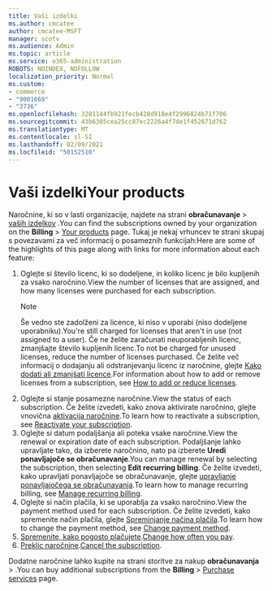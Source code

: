 ```yaml
---
title: Vaši izdelki
ms.author: cmcatee
author: cmcatee-MSFT
manager: scotv
ms.audience: Admin
ms.topic: article
ms.service: o365-administration
ROBOTS: NOINDEX, NOFOLLOW
localization_priority: Normal
ms.custom:
- commerce
- "9001669"
- "3736"
ms.openlocfilehash: 3281144fb921fecb428d918e4f2996824b71f706
ms.sourcegitcommit: 43b6305cea25cc87ec2226a4f7de1f452671d762
ms.translationtype: MT
ms.contentlocale: sl-SI
ms.lasthandoff: 02/09/2021
ms.locfileid: "50152510"
---
```

# <a name="your-products"></a><span data-ttu-id="53c4e-102">Vaši izdelki</span><span class="sxs-lookup"><span data-stu-id="53c4e-102">Your products</span></span>

<span data-ttu-id="53c4e-103">Naročnine, ki so v lasti organizacije, najdete na strani **obračunavanje**  >  [vaših izdelkov](https://go.microsoft.com/fwlink/p/?linkid=842054) .</span><span class="sxs-lookup"><span data-stu-id="53c4e-103">You can find the subscriptions owned by your organization on the **Billing** > [Your products](https://go.microsoft.com/fwlink/p/?linkid=842054) page.</span></span> <span data-ttu-id="53c4e-104">Tukaj je nekaj vrhuncev te strani skupaj s povezavami za več informacij o posameznih funkcijah:</span><span class="sxs-lookup"><span data-stu-id="53c4e-104">Here are some of the highlights of this page along with links for more information about each feature:</span></span>

1. <span data-ttu-id="53c4e-105">Oglejte si število licenc, ki so dodeljene, in koliko licenc je bilo kupljenih za vsako naročnino.</span><span class="sxs-lookup"><span data-stu-id="53c4e-105">View the number of licenses that are assigned, and how many licenses were purchased for each subscription.</span></span>
    > [!NOTE]
    > <span data-ttu-id="53c4e-106">Še vedno ste zadolženi za licence, ki niso v uporabi (niso dodeljene uporabniku).</span><span class="sxs-lookup"><span data-stu-id="53c4e-106">You're still charged for licenses that aren't in use (not assigned to a user).</span></span> <span data-ttu-id="53c4e-107">Če ne želite zaračunati neuporabljenih licenc, zmanjšajte število kupljenih licenc.</span><span class="sxs-lookup"><span data-stu-id="53c4e-107">To not be charged for unused licenses, reduce the number of licenses purchased.</span></span> <span data-ttu-id="53c4e-108">Če želite več informacij o dodajanju ali odstranjevanju licenc iz naročnine, glejte [Kako dodati ali zmanjšati licence](https://docs.microsoft.com/alchemyinsights/how-to-add-or-reduce-licenses).</span><span class="sxs-lookup"><span data-stu-id="53c4e-108">For information about how to add or remove licenses from a subscription, see [How to add or reduce licenses](https://docs.microsoft.com/alchemyinsights/how-to-add-or-reduce-licenses).</span></span>
2. <span data-ttu-id="53c4e-109">Oglejte si stanje posamezne naročnine.</span><span class="sxs-lookup"><span data-stu-id="53c4e-109">View the status of each subscription.</span></span> <span data-ttu-id="53c4e-110">Če želite izvedeti, kako znova aktivirate naročnino, glejte vnovična [aktivacija naročnine](reactivate-your-subscription.md).</span><span class="sxs-lookup"><span data-stu-id="53c4e-110">To learn how to reactivate a subscription, see [Reactivate your subscription](reactivate-your-subscription.md).</span></span>
3. <span data-ttu-id="53c4e-111">Oglejte si datum podaljšanja ali poteka vsake naročnine.</span><span class="sxs-lookup"><span data-stu-id="53c4e-111">View the renewal or expiration date of each subscription.</span></span> <span data-ttu-id="53c4e-112">Podaljšanje lahko upravljate tako, da izberete naročnino, nato pa izberete **Uredi ponavljajoče se obračunavanje**.</span><span class="sxs-lookup"><span data-stu-id="53c4e-112">You can manage renewal by selecting the subscription, then selecting **Edit recurring billing**.</span></span> <span data-ttu-id="53c4e-113">Če želite izvedeti, kako upravljati ponavljajoče se obračunavanje, glejte [upravljanje ponavljajočega se obračunavanja](manage-auto-renewal.md).</span><span class="sxs-lookup"><span data-stu-id="53c4e-113">To learn how to manage recurring billing, see [Manage recurring billing](manage-auto-renewal.md).</span></span>
4. <span data-ttu-id="53c4e-114">Oglejte si način plačila, ki se uporablja za vsako naročnino.</span><span class="sxs-lookup"><span data-stu-id="53c4e-114">View the payment method used for each subscription.</span></span> <span data-ttu-id="53c4e-115">Če želite izvedeti, kako spremenite način plačila, glejte [Spreminjanje načina plačila](change-payment-method.md).</span><span class="sxs-lookup"><span data-stu-id="53c4e-115">To learn how to change the payment method, see [Change payment method](change-payment-method.md).</span></span>
5. <span data-ttu-id="53c4e-116">[Spremenite, kako pogosto plačujete](change-how-often-you-pay.md).</span><span class="sxs-lookup"><span data-stu-id="53c4e-116">[Change how often you pay](change-how-often-you-pay.md).</span></span>
6. <span data-ttu-id="53c4e-117">[Preklic naročnine](https://go.microsoft.com/fwlink/?linkid=2119113).</span><span class="sxs-lookup"><span data-stu-id="53c4e-117">[Cancel the subscription](https://go.microsoft.com/fwlink/?linkid=2119113).</span></span>

<span data-ttu-id="53c4e-118">Dodatne naročnine lahko kupite na strani storitve za nakup **obračunavanja**  >  [](https://go.microsoft.com/fwlink/p/?linkid=868433) .</span><span class="sxs-lookup"><span data-stu-id="53c4e-118">You can buy additional subscriptions from the **Billing** > [Purchase services](https://go.microsoft.com/fwlink/p/?linkid=868433) page.</span></span>